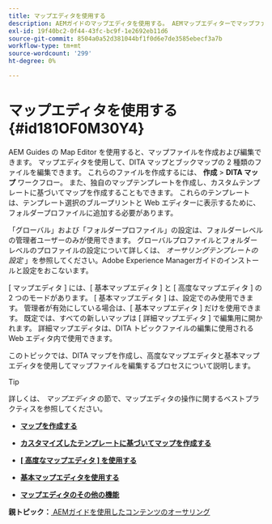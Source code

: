 ```yaml
---
title: マップエディタを使用する
description: AEMガイドのマップエディタを使用する。 AEMマップエディターでマップファイルを作成および編集する方法を説明します。
exl-id: 19f40bc2-0f44-43fc-bc9f-1e2692eb11d6
source-git-commit: 8504a0a52d381044bf1f0d6e7de3585ebecf3a7b
workflow-type: tm+mt
source-wordcount: '299'
ht-degree: 0%

---
```


# マップエディタを使用する {#id181OF0M30Y4}

AEM Guides の Map Editor を使用すると、マップファイルを作成および編集できます。 マップエディタを使用して、DITA マップとブックマップの 2 種類のファイルを編集できます。 これらのファイルを作成するには、 **作成** \> **DITA マップ** ワークフロー。 また、独自のマップテンプレートを作成し、カスタムテンプレートに基づいてマップを作成することもできます。 これらのテンプレートは、テンプレート選択のブループリントと Web エディターに表示するために、フォルダープロファイルに追加する必要があります。

「グローバル」および「フォルダープロファイル」の設定は、フォルダーレベルの管理者ユーザーのみが使用できます。 グローバルプロファイルとフォルダーレベルのプロファイルの設定について詳しくは、 *オーサリングテンプレートの設定* 」を参照してください。Adobe Experience Managerガイドのインストールと設定をおこないます。

[ マップエディタ ] には、[ 基本マップエディタ ] と [ 高度なマップエディタ ] の 2 つのモードがあります。 [ 基本マップエディタ ] は、設定でのみ使用できます。 管理者が有効にしている場合は、[ 基本マップエディタ ] だけを使用できます。 既定では、すべての新しいマップは [ 詳細マップエディタ ] で編集用に開かれます。 詳細マップエディタは、DITA トピックファイルの編集に使用される Web エディタ内で使用できます。

このトピックでは、DITA マップを作成し、高度なマップエディタと基本マップエディタを使用してマップファイルを編集するプロセスについて説明します。

>[!TIP]
>
> 詳しくは、 *マップエディタ* の節で、マップエディタの操作に関するベストプラクティスを参照してください。

- **[マップを作成する](map-editor-create-map.md)**

- **[カスタマイズしたテンプレートに基づいてマップを作成する](create-maps-customized-templates.md)**

- **[[ 高度なマップエディタ ] を使用する](map-editor-advanced-map-editor.md)**

- **[基本マップエディタを使用する](map-editor-basic-map-editor.md)**

- **[マップエディタのその他の機能](map-editor-other-features.md)**


**親トピック：**[ AEMガイドを使用したコンテンツのオーサリング](authoring-content-xml-doc.md)
